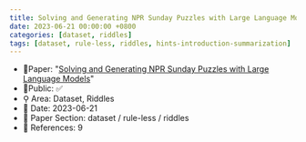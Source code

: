 ```yaml
---
title: Solving and Generating NPR Sunday Puzzles with Large Language Models
date: 2023-06-21 00:00:00 +0800
categories: [dataset, riddles]
tags: [dataset, rule-less, riddles, hints-introduction-summarization]
---
```


- 📙Paper: "[Solving and Generating NPR Sunday Puzzles with Large Language Models](https://www.semanticscholar.org/paper/Solving-and-Generating-NPR-Sunday-Puzzles-with-Zhao-Anderson/1e5743366625128e225879dbcfb568f6b8f1bcdc)"
- 🔑Public: ✅
- ⚲ Area: Dataset, Riddles
- 📅 Date: 2023-06-21
- 🔎 Paper Section: dataset / rule-less / riddles
- 📝 References: 9
